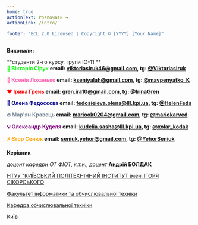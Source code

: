 ```yaml
---
home: true
actionText: Розпочати →
actionLink: /intro/

footer: "ECL 2.0 Licensed | Copyright © [YYYY] [Your Name]"
---
```



**Виконали:** 

**студенти 2-го курсу, групи ІО-11 ** <span padding-right:5em></span><br/>
**<span style="color: lime">🐼 Вікторія Сірук </span> email: <a href="mailto:viktoriasiruk46@gmail.com">viktoriasiruk46@gmail.com</a>, tg: <a href="https://t.me/Viktoriasiruk">@Viktoriasiruk</a>**<br/>

**<span style="color: hotpink;">🌸 Ксенія Лоханько</span> email: <a href="mailto:kseniyalah@gmail.com">kseniyalah@gmail.com</a>, tg: <a href="https://t.me/mavpenyatko_K">@mavpenyatko_K</a>**<br/>

**<span style="color: red;">❤️ Ірина Грень </span> email: <a href="mailto:gren.ira10@gmail.com">gren.ira10@gmail.com</a>, tg: <a href="https://t.me/IrinaGren">@IrinaGren</a>**<br/>

**<span style="color:darkblue;">🦋 Олена Федосєєва</span> email: <a href="mailto:fedosieieva.olena@lll.kpi.ua">fedosieieva.olena@lll.kpi.ua</a>, tg: <a href="https://t.me/HelenFeds">@HelenFeds</a>**<br/>

**<span style="color:lightslategray;">🔥 Мар'ян Кравець </span> email: <a href="mailto:fedosieieva.olena@lll.kpi.ua">mariook0204@gmail.com</a>, tg: <a href="https://t.me/mariokarved">@mariokarved</a>**<br/>

**<span style="color:purple;">💡 Олександр Куделя</span> email: <a href="mailto:kudelia.sasha@lll.kpi.ua">kudelia.sasha@lll.kpi.ua</a>, tg: <a href="https://t.me/xolar_kodak">@xolar_kodak</a>**<br/>

**<span style="color:orange;">⚡ Єгор Сенюк</span> email: <a href="mailto:seniuk.yehor@gmail.com">seniuk.yehor@gmail.com</a>, tg: <a href="https://t.me/YehorSeniuk">@YehorSeniuk</a>**


**Керівник**

*доцент кафедри ОТ ФІОТ, к.т.н., доцент*<span padding-right:5em></span> **Андрій БОЛДАК** 

[НТУУ "КИЇВСЬКИЙ ПОЛІТЕХНІЧНИЙ ІНСТИТУТ імені ІГОРЯ СІКОРСЬКОГО](https://kpi.ua/)

[Факультет інформатики та обчислювальної техніки](https://fiot.kpi.ua/)

[Кафедра обчислювальної техніки](https://comsys.kpi.ua/)

Київ
